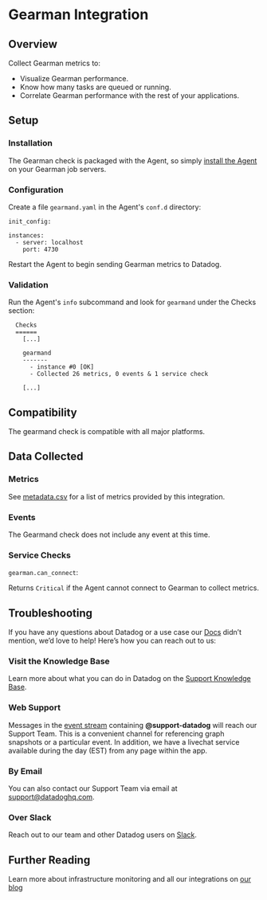 # Gearman Integration

## Overview

Collect Gearman metrics to:

* Visualize Gearman performance.
* Know how many tasks are queued or running.
* Correlate Gearman performance with the rest of your applications.

## Setup
### Installation

The Gearman check is packaged with the Agent, so simply [install the Agent](https://app.datadoghq.com/account/settings#agent) on your Gearman job servers.

### Configuration

Create a file `gearmand.yaml` in the Agent's `conf.d` directory:

```
init_config:

instances:
  - server: localhost
    port: 4730
```

Restart the Agent to begin sending Gearman metrics to Datadog.

### Validation

Run the Agent's `info` subcommand and look for `gearmand` under the Checks section:

```
  Checks
  ======
    [...]

    gearmand
    -------
      - instance #0 [OK]
      - Collected 26 metrics, 0 events & 1 service check

    [...]
```

## Compatibility

The gearmand check is compatible with all major platforms.

## Data Collected
### Metrics

See [metadata.csv](https://github.com/DataDog/integrations-core/blob/master/gearmand/metadata.csv) for a list of metrics provided by this integration.

### Events
The Gearmand check does not include any event at this time.

### Service Checks

`gearman.can_connect`:

Returns `Critical` if the Agent cannot connect to Gearman to collect metrics.

## Troubleshooting

If you have any questions about Datadog or a use case our [Docs](https://docs.datadoghq.com/) didn’t mention, we’d love to help! Here’s how you can reach out to us:

### Visit the Knowledge Base

Learn more about what you can do in Datadog on the [Support Knowledge Base](https://datadog.zendesk.com/agent/).

### Web Support

Messages in the [event stream](https://app.datadoghq.com/event/stream) containing **@support-datadog** will reach our Support Team. This is a convenient channel for referencing graph snapshots or a particular event. In addition, we have a livechat service available during the day (EST) from any page within the app.

### By Email

You can also contact our Support Team via email at [support@datadoghq.com](mailto:support@datadoghq.com).

### Over Slack

Reach out to our team and other Datadog users on [Slack](http://chat.datadoghq.com/).

## Further Reading
Learn more about infrastructure monitoring and all our integrations on [our blog](https://www.datadoghq.com/blog/)
